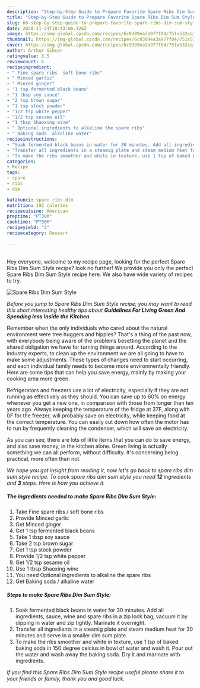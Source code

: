 ```yaml
---
description: "Step-by-Step Guide to Prepare Favorite Spare Ribs Dim Sum Style"
title: "Step-by-Step Guide to Prepare Favorite Spare Ribs Dim Sum Style"
slug: 66-step-by-step-guide-to-prepare-favorite-spare-ribs-dim-sum-style
date: 2020-11-24T18:43:06.326Z
image: https://img-global.cpcdn.com/recipes/6c9389ea3a977f04/751x532cq70/spare-ribs-dim-sum-style-recipe-main-photo.jpg
thumbnail: https://img-global.cpcdn.com/recipes/6c9389ea3a977f04/751x532cq70/spare-ribs-dim-sum-style-recipe-main-photo.jpg
cover: https://img-global.cpcdn.com/recipes/6c9389ea3a977f04/751x532cq70/spare-ribs-dim-sum-style-recipe-main-photo.jpg
author: Arthur Gibson
ratingvalue: 3.5
reviewcount: 6
recipeingredient:
- " Fine spare ribs  soft bone ribs"
- " Minced garlic"
- " Minced ginger"
- "1 tsp fermented black beans"
- "1 tbsp soy sauce"
- "2 tsp brown sugar"
- "1 tsp stock powder"
- "1/2 tsp white pepper"
- "1/2 tsp sesame oil"
- "1 tbsp Shaoxing wine"
- " Optional ingredients to alkaline the spare ribs"
- " Baking soda  alkaline water"
recipeinstructions:
- "Soak fermented black beans in water for 30 minutes. Add all ingredients, sauce, wine and spare ribs in a zip lock bag, vacuum it by dipping in water and zip tightly. Marinate it overnight."
- "Transfer all ingredients in a steamig plate and steam medium heat for 30 minutes and serve in a smaller dim sum plate."
- "To make the ribs smoother and white in texture, use 1 tsp of baked baking soda in 150 degree celcius in bowl of water and wash it. Pour out the water and wash away the baking soda. Dry it and marinate with ingredients."
categories:
- Recipe
tags:
- spare
- ribs
- dim

katakunci: spare ribs dim 
nutrition: 192 calories
recipecuisine: American
preptime: "PT38M"
cooktime: "PT50M"
recipeyield: "3"
recipecategory: Dessert

---
```

<br>
Hey everyone, welcome to my recipe page, looking for the perfect Spare Ribs Dim Sum Style recipe? look no further! We provide you only the perfect Spare Ribs Dim Sum Style recipe here. We also have wide variety of recipes to try.
<br>


![Spare Ribs Dim Sum Style](https://img-global.cpcdn.com/recipes/6c9389ea3a977f04/751x532cq70/spare-ribs-dim-sum-style-recipe-main-photo.jpg)

<i>Before you jump to Spare Ribs Dim Sum Style recipe, you may want to read this short interesting healthy tips about 
<strong>Guidelines For Living Green And Spending less Inside the Kitchen</strong>.</i>
</br>

Remember when the only individuals who cared about the natural environment were tree huggers and hippies? That's a thing of the past now, with everybody being aware of the problems besetting the planet and the shared obligation we have for turning things around. According to the industry experts, to clean up the environment we are all going to have to make some adjustments. These types of changes need to start occurring, and each individual family needs to become more environmentally friendly. Here are some tips that can help you save energy, mainly by making your cooking area more green.

Refrigerators and freezers use a lot of electricity, especially if they are not running as effectively as they should. You can save up to 60% on energy whenever you get a new one, in comparison with those from longer than ten years ago. Always keeping the temperature of the fridge at 37F, along with 0F for the freezer, will probably save on electricity, while keeping food at the correct temperature. You can easily cut down how often the motor has to run by frequently cleaning the condenser, which will save on electricity.

As you can see, there are lots of little items that you can do to save energy, and also save money, in the kitchen alone. Green living is actually something we can all perform, without difficulty. It's concerning being practical, more often than not.


<i>We hope you got insight from reading it, now let's go back to spare ribs dim sum style recipe. To cook spare ribs dim sum style you need <strong>12</strong> ingredients and <strong>3</strong> steps. Here is how you achieve it.
</i>

##### The ingredients needed to make Spare Ribs Dim Sum Style:

1. Take  Fine spare ribs / soft bone ribs
1. Provide  Minced garlic
1. Get  Minced ginger
1. Get 1 tsp fermented black beans
1. Take 1 tbsp soy sauce
1. Take 2 tsp brown sugar
1. Get 1 tsp stock powder
1. Provide 1/2 tsp white pepper
1. Get 1/2 tsp sesame oil
1. Use 1 tbsp Shaoxing wine
1. You need  Optional ingredients to alkaline the spare ribs
1. Get  Baking soda / alkaline water


##### Steps to make Spare Ribs Dim Sum Style:

1. Soak fermented black beans in water for 30 minutes. Add all ingredients, sauce, wine and spare ribs in a zip lock bag, vacuum it by dipping in water and zip tightly. Marinate it overnight.
1. Transfer all ingredients in a steamig plate and steam medium heat for 30 minutes and serve in a smaller dim sum plate.
1. To make the ribs smoother and white in texture, use 1 tsp of baked baking soda in 150 degree celcius in bowl of water and wash it. Pour out the water and wash away the baking soda. Dry it and marinate with ingredients.


<i>If you find this Spare Ribs Dim Sum Style recipe useful please share it to your friends or family, thank you and good luck.</i>
